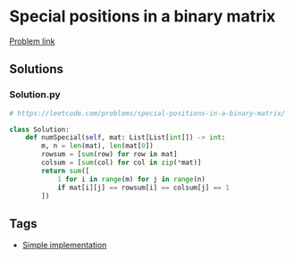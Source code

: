 # Special positions in a binary matrix

[Problem link](https://leetcode.com/problems/special-positions-in-a-binary-matrix/)

## Solutions


### Solution.py
```py
# https://leetcode.com/problems/special-positions-in-a-binary-matrix/

class Solution:
    def numSpecial(self, mat: List[List[int]]) -> int:
        m, n = len(mat), len(mat[0])
        rowsum = [sum(row) for row in mat]
        colsum = [sum(col) for col in zip(*mat)]
        return sum([
            1 for i in range(m) for j in range(n)
            if mat[i][j] == rowsum[i] == colsum[j] == 1
        ])
```
## Tags

* [Simple implementation](/README.md#Simple_implementation)
